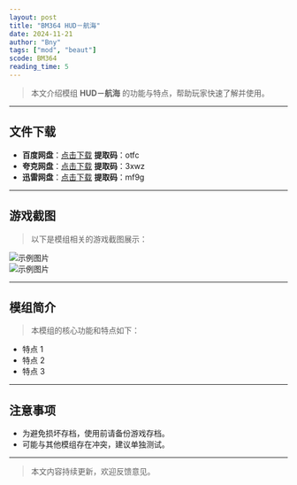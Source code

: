 ```yaml
---
layout: post
title: "BM364 HUD－航海"
date: 2024-11-21
author: "Bny"
tags: ["mod", "beaut"]
scode: BM364
reading_time: 5
---
```


> 本文介绍模组 **HUD－航海** 的功能与特点，帮助玩家快速了解并使用。

---





## 文件下载
- **百度网盘**：[点击下载](https://pan.baidu.com/s/1UXMz8oS6Keh_g6GV-2oiRQ?pwd=otfc)  **提取码**：otfc  
- **夸克网盘**：[点击下载](https://pan.quark.cn/s/d2a6b58d25c9?pwd=3xwz)  **提取码**：3xwz  
- **迅雷网盘**：[点击下载](https://pan.xunlei.com/s/VOCCbWIOa4Fyh1D8cKrhwahEA1?pwd=mf9g)  **提取码**：mf9g  

---

## 游戏截图
> 以下是模组相关的游戏截图展示：

![示例图片](https://example.com/screenshot1.jpg)  
![示例图片](https://example.com/screenshot2.jpg)

---

## 模组简介
> 本模组的核心功能和特点如下：
- 特点 1
- 特点 2
- 特点 3

---

## 注意事项
- 为避免损坏存档，使用前请备份游戏存档。
- 可能与其他模组存在冲突，建议单独测试。

---

> 本文内容持续更新，欢迎反馈意见。
